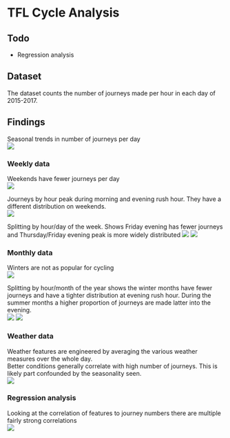 # TFL Cycle Analysis

## Todo
* Regression analysis

## Dataset
The dataset counts the number of journeys made per hour in each day of 2015-2017.  
## Findings
Seasonal trends in number of journeys per day  
![](images/against_time.png)

### Weekly data
Weekends have fewer journeys per day  
![](images/journeys_per_week.png)

Journeys by hour peak during morning and evening rush hour. They have a different distribution on weekends.  
![](images/journeys_per_hour_boxplot.png)

Splitting by hour/day of the week. Shows Friday evening has fewer journeys and Thursday/Friday evening peak is more widely distributed
![](images/journeys_per_hour_week.png) ![](images/journeys_per_hour_week_prop.png)

### Monthly data
Winters are not as popular for cycling  
![](images/journeys_per_month.png)

Splitting by hour/month of the year shows the winter months have fewer journeys and have a tighter distribution at evening rush hour. During the summer months a higher proportion of journeys are made latter into the evening.  
![](images/journeys_per_hour_month.png) ![](images/journeys_per_hour_month_prop.png)

### Weather data
Weather features are engineered by averaging the various weather measures over the whole day.  
Better conditions generally correlate with high number of journeys. This is likely part confounded by the seasonality seen.  
![](images/weather_codes.png)

### Regression analysis
Looking at the correlation of features to journey numbers there are multiple fairly strong correlations  
![](images/pairplot.png)

